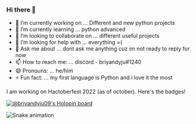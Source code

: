 ### Hi there 👋

<!--
**briyandyju09/briyandyju09** is a ✨ _special_ ✨ repository because its `README.md` (this file) appears on your GitHub profile.

Here are some ideas to get you started:


-->

- 🔭 I’m currently working on ... Different and new python projects
- 🌱 I’m currently learning ... python advanced 
- 👯 I’m looking to collaborate on ... different useful projects
- 🤔 I’m looking for help with ... everything =(
- 💬 Ask me about ... dont ask me anything cuz im not ready to reply for now
- 📫 How to reach me: ... discord - briyandyju#1240
- 😄 Pronouns: ... he/him
- ⚡ Fun fact: ... my first language is Python and i love it the most

I am working on Hactoberfest 2022 (as of october). Here's the badges!

[![@briyandyju09's Holopin board](https://holopin.me/briyandyju09)](https://holopin.io/@briyandyju09)

![Snake animation](https://github.com/briyandyju09/briyandyju09/blob/output/github-contribution-grid-snake.svg)

